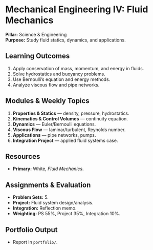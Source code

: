 # Mechanical Engineering IV: Fluid Mechanics
**Pillar:** Science & Engineering  
**Purpose:** Study fluid statics, dynamics, and applications.

## Learning Outcomes
1. Apply conservation of mass, momentum, and energy in fluids.
2. Solve hydrostatics and buoyancy problems.
3. Use Bernoulli’s equation and energy methods.
4. Analyze viscous flow and pipe networks.

## Modules & Weekly Topics
1. **Properties & Statics** — density, pressure, hydrostatics.
2. **Kinematics & Control Volumes** — continuity equation.
3. **Dynamics** — Euler/Bernoulli equations.
4. **Viscous Flow** — laminar/turbulent, Reynolds number.
5. **Applications** — pipe networks, pumps.
6. **Integration Project** — applied fluid systems case.

## Resources
- **Primary:** White, *Fluid Mechanics*.

## Assignments & Evaluation
- **Problem Sets:** 5.
- **Project:** Fluid system design/analysis.
- **Integration:** Reflection memo.
- **Weighting:** PS 55%, Project 35%, Integration 10%.

## Portfolio Output
- Report in `portfolio/`.
